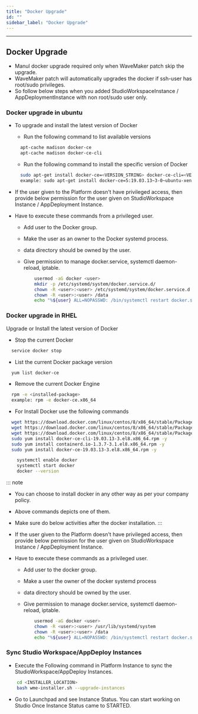 ```yaml
---
title: "Docker Upgrade"
id: ""
sidebar_label: "Docker Upgrade"
---
```

---

## Docker Upgrade

- Manul docker upgrade required only when WaveMaker patch skip the upgrade. 
- WaveMaker patch will automatically upgrades the docker if ssh-user has root/sudo privileges. 
- So follow below steps when you added StudioWorkspaceInstance / AppDeploymentInstance with non root/sudo user only.

### Docker upgrade in ubuntu

- To upgrade and install the latest version of Docker
  - Run the following command to list available versions

  ```bash
    apt-cache madison docker-ce
    apt-cache madison docker-ce-cli
  ```

  - Run the following command to install the specific version of Docker

  ```bash
    sudo apt-get install docker-ce=<VERSION_STRING> docker-ce-cli=<VERSION_STRING> containerd.io
    example: sudo apt-get install docker-ce=5:19.03.13~3-0~ubuntu-xenial docker-ce-cli=5:19.03.13~3-0~ubuntu-xenial containerd.io
  ```

- If the user given to the Platform doesn't have privileged access, then provide below permission for the user given on StudioWorkspace Instance / AppDeployment Instance.  
- Have to execute these commands from a privileged user.
  - Add user to the Docker group.  
  - Make the user as an owner to the Docker systemd process.
  - data directory should be owned by the user.
  - Give permission to manage docker.service, systemctl daemon-reload, iptable.

    ```bash
        usermod -aG docker <user>
        mkdir -p /etc/systemd/system/docker.service.d/
        chown -R <user>:<user> /etc/systemd/system/docker.service.d
        chown -R <user>:<user> /data
        echo "%${user} ALL=NOPASSWD: /bin/systemctl restart docker.service,/bin/systemctl daemon-reload,/sbin/iptables" > /etc/sudoers.d/<sudoers-file-name>
    ```

### Docker upgrade in RHEL

Upgrade or Install the latest version of Docker

- Stop the current Docker

```bash
  service docker stop
```

- List the current Docker package version

```bash
  yum list docker-ce
```

- Remove the current Docker Engine

```bash
  rpm -e <installed-package>
  example: rpm -e docker-ce.x86_64
```

- For Install Docker use the following commands

```bash
  wget https://download.docker.com/linux/centos/8/x86_64/stable/Packages/containerd.io-1.3.7-3.1.el8.x86_64.rpm
  wget https://download.docker.com/linux/centos/8/x86_64/stable/Packages/docker-ce-19.03.13-3.el8.x86_64.rpm
  wget https://download.docker.com/linux/centos/8/x86_64/stable/Packages/docker-ce-cli-19.03.13-3.el8.x86_64.rpm
  sudo yum install docker-ce-cli-19.03.13-3.el8.x86_64.rpm -y
  sudo yum install containerd.io-1.3.7-3.1.el8.x86_64.rpm -y
  sudo yum install docker-ce-19.03.13-3.el8.x86_64.rpm -y
```

```bash
    systemctl enable docker
    systemctl start docker
    docker --version
```

::: note
- You can choose to install docker in any other way as per your company policy. 
- Above commands depicts one of them. 
- Make sure do below activities after the docker installation. 
:::

- If the user given to the Platform doesn't have privileged access, then provide below permission for the user given on StudioWorkspace Instance / AppDeployment Instance.
- Have to execute these commands as a privileged user.
  - Add user to the docker group.
  - Make a user the owner of the docker systemd process
  - data directory should be owned by the user.
  - Give permission to manage docker.service, systemctl daemon-reload, iptable.

    ```bash
        usermod -aG docker <user>
        chown -R <user>:<user> /usr/lib/systemd/system
        chown -R <user>:<user> /data
        echo "%${user} ALL=NOPASSWD: /bin/systemctl restart docker.service,/bin/systemctl daemon-reload,/usr/sbin/iptables" >> /etc/sudoers.d/<sudoers-file-name>
    ```

### Sync Studio Workspace/AppDeploy Instances

- Execute the Following command in Platform Instance to sync the StudioWorkspace/AppDeploy Instances. 
  
```bash
    cd <INSTALLER_LOCATION>
    bash wme-installer.sh --upgrade-instances
```
- Go to Launchpad and see Instance Status. You can start working on Studio Once Instance Status came to STARTED.

